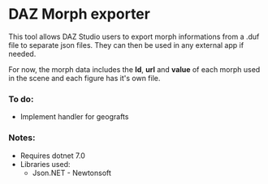 # DAZ Morph exporter

This tool allows DAZ Studio users to export morph informations from a .duf file to separate json files. They can then be used in any external app if needed.

For now, the morph data includes the **Id**, **url** and **value** of each morph used in the scene and each figure has it's own file.

### To do:
- Implement handler for geografts

### Notes:
- Requires dotnet 7.0
- Libraries used: 
    - Json.NET - Newtonsoft